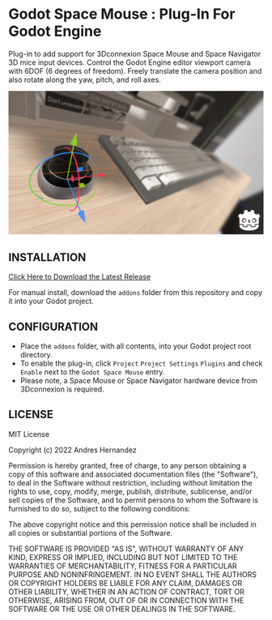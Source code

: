 # Godot Space Mouse : Plug-In For Godot Engine
Plug-in to add support for 3Dconnexion Space Mouse and Space Navigator 3D mice input devices. Control the Godot Engine editor viewport camera with 6DOF (6 degrees of freedom). Freely translate the camera position and also rotate along the yaw, pitch, and roll axes.

![Screenshot](ScreenShots/Godot_Space_Mouse_Promo.jpg)

## INSTALLATION

[Click Here to Download the Latest Release](https://github.com/cybereality/godot-space-mouse/releases/latest)

For manual install, download the `addons` folder from this repository and copy it into your Godot project.

## CONFIGURATION

* Place the `addons` folder, with all contents, into your Godot project root directory.
* To enable the plug-in, click `Project` `Project Settings` `Plugins` and check `Enable` next to the `Godot Space Mouse` entry.
* Please note, a Space Mouse or Space Navigator hardware device from 3Dconnexion is required.

## LICENSE

MIT License

Copyright (c) 2022 Andres Hernandez

Permission is hereby granted, free of charge, to any person obtaining a copy
of this software and associated documentation files (the "Software"), to deal
in the Software without restriction, including without limitation the rights
to use, copy, modify, merge, publish, distribute, sublicense, and/or sell
copies of the Software, and to permit persons to whom the Software is
furnished to do so, subject to the following conditions:

The above copyright notice and this permission notice shall be included in all
copies or substantial portions of the Software.

THE SOFTWARE IS PROVIDED "AS IS", WITHOUT WARRANTY OF ANY KIND, EXPRESS OR
IMPLIED, INCLUDING BUT NOT LIMITED TO THE WARRANTIES OF MERCHANTABILITY,
FITNESS FOR A PARTICULAR PURPOSE AND NONINFRINGEMENT. IN NO EVENT SHALL THE
AUTHORS OR COPYRIGHT HOLDERS BE LIABLE FOR ANY CLAIM, DAMAGES OR OTHER
LIABILITY, WHETHER IN AN ACTION OF CONTRACT, TORT OR OTHERWISE, ARISING FROM,
OUT OF OR IN CONNECTION WITH THE SOFTWARE OR THE USE OR OTHER DEALINGS IN THE
SOFTWARE.
